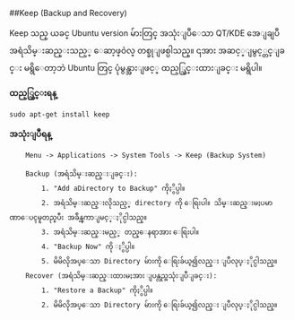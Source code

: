 ##Keep (Backup and Recovery)

Keep သည္ ယခင္ Ubuntu version မ်ားတြင္ အသုံးျပဳေသာ QT/KDE အေျချပဳ အရံသိမ္းဆည္းသည့္ ေဆာ့ဖ္ဝဲလ္ တစ္ခုျဖစ္ပါသည္။ ၎အား အဆင့္ျမွင့္တင္ျခင္း မရွိေတာ့ဘဲ Ubuntu တြင္ ပုံမွန္အားျဖင့္ ထည့္သြင္းထားျခင္း မရွိပါ။ 

**ထည့္သြင္းရန္**

	sudo apt-get install keep

**အသုံးျပဳရန္**
```
    Menu -> Applications -> System Tools -> Keep (Backup System) 

	Backup (အရံသိမ္းဆည္းျခင္း): 
		1. "Add aDirectory to Backup" ကိုႏွိပ္ပါ။
		2. အရံသိမ္းဆည္းလိုသည့္ directory ကို ေရြးပါ။ သိမ္းဆည္းမႈပမာဏာေပၚမူတည္ၿပီး အခ်ိန္ၾကာျမင့္ႏိုင္ပါသည္။ 
		3. အရံသိမ္းဆည္းမည့္ တည္ေနရာအား ေရြးပါ။ 
		4. "Backup Now" ကို ႏွိပ္ပါ။
		5. မိမိလိုအပ္ေသာ Directory မ်ားကို ေရြးခ်ယ္၍လည္း ျပဳလုပ္ႏိုင္ပါသည္။
	Recover (အရံသိမ္းဆည္းထားမႈအား ျပန္လည္အသုံးျပဳျခင္း): 
		1. "Restore a Backup" ကိုႏွိပ္ပါ။
		2. မိမိလိုအပ္ေသာ Directory မ်ားကို ေရြးခ်ယ္၍လည္း ျပဳလုပ္ႏိုင္ပါသည္။
